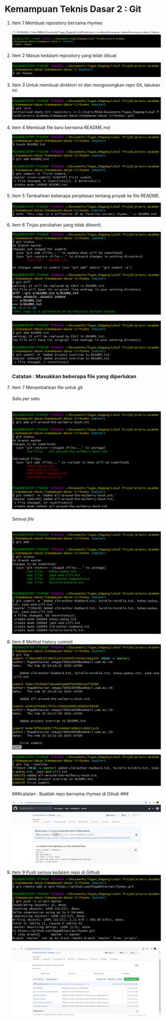 # Kemampuan Teknis Dasar 2 : Git #

1. Item 1 Membuat repository bernama rhymes

   ![gambar 1](https://github.com/MegaOktavian/rhymes/blob/master/Gambar1/Gambar01.PNG)

2. Item 2 Masuk kedalam repository yang telah dibuat

   ![gambar 1](https://github.com/MegaOktavian/rhymes/blob/master/Gambar1/Gambar02.PNG)
   
3. Item 3 Untuk membuat direktori ini dan mengosongkan repo Git, lakukan ini:

   ![gambar 1](https://github.com/MegaOktavian/rhymes/blob/master/Gambar1/Gambar03.PNG)

4. Item 4 Membuat file baru bernama README.md 

   ![gambar 1](https://github.com/MegaOktavian/rhymes/blob/master/Gambar1/Gambar04.PNG)

5. Item 5 Tambahkan beberapa penjelasan tentang proyek ke file README.

   ![gambar 1](https://github.com/MegaOktavian/rhymes/blob/master/Gambar1/Gambar05.PNG)

6. Item 6 Tinjau perubahan yang tidak dikomit.

   ![gambar 1](https://github.com/MegaOktavian/rhymes/blob/master/Gambar1/Gambar06.PNG)
   <br></br>
   ![gambar 1](https://github.com/MegaOktavian/rhymes/blob/master/Gambar1/Gambar07.PNG)


   ### Catatan : Masukkan beberapa file yang diperlukan ###


7. Item 7 Menambahkan file untuk git 
   ###### Satu per satu ######
   ![gambar 1](https://github.com/MegaOktavian/rhymes/blob/master/Gambar1/Gambar08.PNG)

   ###### Semua file ######
   ![gambar 1](https://github.com/MegaOktavian/rhymes/blob/master/Gambar1/Gambar09.PNG)


8. Item 8 Melihat history commit
   ![gambar 1](https://github.com/MegaOktavian/rhymes/blob/master/Gambar1/Gambar10.PNG)

   ![gambar 1](https://github.com/MegaOktavian/rhymes/blob/master/Gambar1/Gambar11.PNG)


   ###catatan : Buatlah repo bernama rhymes di Gihub ###

   ![gambar 1](https://github.com/MegaOktavian/rhymes/blob/master/Gambar1/Github01.PNG)


9. Item 9 Push semua kedalam repo di Github
   ![gambar 1](https://github.com/MegaOktavian/rhymes/blob/master/Gambar1/Gambar12.PNG)
   <br></br>
   ![gambar 1](https://github.com/MegaOktavian/rhymes/blob/master/Gambar1/Github02.PNG)
